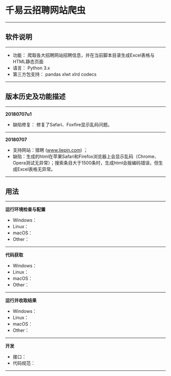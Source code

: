 # 千易云招聘网站爬虫
----------
软件说明
-

----------
- 功能：
爬取各大招聘网站招聘信息，并在当前脚本目录生成Excel表格与HTML静态页面
- 语言：
Python 3.x
- 第三方包支持：
pandas
xlwt
xlrd
codecs

----------
版本历史及功能描述
-


----------
**20180707u1**
- 缺陷修复： 修复了Safari、Foxfire显示乱码问题。

----------
**20180707**
- 支持网站：猎聘 (www.liepin.com) ；
- 缺陷：生成的html在苹果Safari和Firefox浏览器上会显示乱码（Chrome、Opera测试无异常）；搜索条目大于1500条时，生成html会报编码错误，但生成Excel表格无异常。

----------
用法
-

----------
**运行环境检查与配置**
- Windows：
- Linux：
- macOS：
- Other：

----------
**代码获取**
- Windows：
- Linux：
- macOS：
- Other：

----------
**运行并收取结果**
- Windows：
- Linux：
- macOS：
- Other：

----------
**开发**
- 接口：
- 代码规范：

----------
